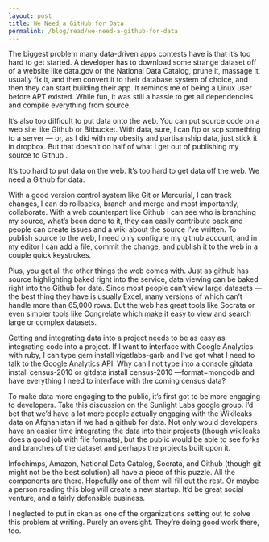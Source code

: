```yaml
---
layout: post
title: We Need a GitHub for Data
permalink: /blog/read/we-need-a-github-for-data
---
```

 The biggest problem many data-driven apps contests have is that it’s too hard to get started. A developer has to download some strange dataset off of a website like data.gov or the National Data Catalog, prune it, massage it, usually fix it, and then convert it to their database system of choice, and then they can start building their app. It reminds me of being a Linux user before APT existed. While fun, it was still a hassle to get all dependencies and compile everything from source.

 It’s also too difficult to put data onto the web. You can put source code on a web site like Github or Bitbucket. With data, sure, I can ftp or scp something to a server — or, as I did with my obesity and partisanship data, just stick it in dropbox. But that doesn’t do half of what I get out of publishing my source to Github .

 It’s too hard to put data on the web. It’s too hard to get data off the web. We need a Github for data.

 With a good version control system like Git or Mercurial, I can track changes, I can do rollbacks, branch and merge and most importantly, collaborate. With a web counterpart like Github I can see who is branching my source, what’s been done to it, they can easily contribute back and people can create issues and a wiki about the source I’ve written. To publish source to the web, I need only configure my github account, and in my editor I can add a file, commit the change, and publish it to the web in a couple quick keystrokes.

 Plus, you get all the other things the web comes with. Just as github has source highlighting baked right into the service, data viewing can be baked right into the Github for data. Since most people can’t view large datasets — the best thing they have is usually Excel, many versions of which can’t handle more than 65,000 rows. But the web has great tools like Socrata or even simpler tools like Congrelate which make it easy to view and search large or complex datasets.

 Getting and integrating data into a project needs to be as easy as integrating code into a project. If I want to interface with Google Analytics with ruby, I can type gem install vigetlabs-garb and I’ve got what I need to talk to the Google Analytics API. Why can I not type into a console gitdata install census-2010 or gitdata install census-2010 —format=mongodb and have everything I need to interface with the coming census data?

 To make data more engaging to the public, it’s first got to be more engaging to developers. Take this discussion on the Sunlight Labs google group. I’d bet that we’d have a lot more people actually engaging with the Wikileaks data on Afghanistan if we had a github for data. Not only would developers have an easier time integrating the data into their projects (though wikileaks does a good job with file formats), but the public would be able to see forks and branches of the dataset and perhaps the projects built upon it.

 Infochimps, Amazon, National Data Catalog, Socrata, and Github (though git might not be the best solution) all have a piece of this puzzle. All the components are there. Hopefully one of them will fill out the rest. Or maybe a person reading this blog will create a new startup. It’d be great social venture, and a fairly defensible business.

 I neglected to put in ckan as one of the organizations setting out to solve this problem at writing. Purely an oversight. They’re doing good work there, too.
